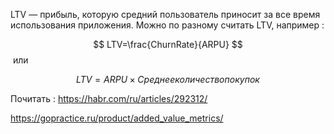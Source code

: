 LTV — прибыль, которую средний пользователь приносит за все время использования приложения. Можно по разному считать LTV, например : 

$$
LTV=\frac{ChurnRate}{ARPU}
$$​
или 

$$
LTV=ARPU×Среднее количество покупок
$$


Почитать : 
https://habr.com/ru/articles/292312/

https://gopractice.ru/product/added_value_metrics/